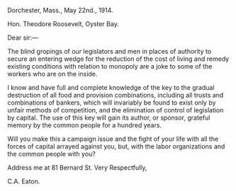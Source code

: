 Dorchester, Mass., May 22nd., 1914.

Hon. Theodore Roosevelt,
Oyster Bay.

Dear sir:—

The blind gropings of our legislators and men in places of authority to secure an entering wedge for the reduction of the cost of living and remedy existing conditions with relation to monopoly are a joke to some of the workers who are on the inside.

I know and have full and complete knowledge of the key to the gradual destruction of all food and provision combinations, including all trusts and combinations of bankers, which will invariably be found to exist only by unfair methods of competition, and the elimination of control of legislation by capital. The use of this key will gain its author, or sponsor, grateful memory by the common people for a hundred years.

Will you make this a campaign issue and the fight of your life with all the forces of capital arrayed against you, but, with the labor organizations and the common people with you?

Address me at 81 Bernard St. Very Respectfully,

C.A. Eaton.